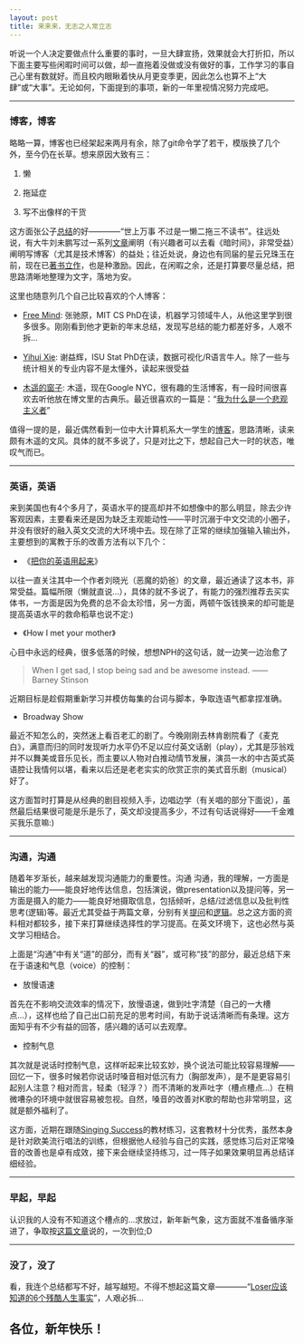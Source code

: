 ```yaml
---
layout: post
title: 来来来，无志之人常立志
---
```



听说一个人决定要做点什么重要的事时，一旦大肆宣扬，效果就会大打折扣，所以下面主要写些闲暇时间可以做，却一直拖着没做或没有做好的事，工作学习的事自己心里有数就好。而且校内眼瞅着快从月更变季更，因此怎么也算不上“大肆”或“大事”。无论如何，下面提到的事项，新的一年里视情况努力完成吧。

----------

### 博客，博客

略略一算，博客也已经架起来两月有余，除了git命令学了若干，模版换了几个外，至今仍在长草。想来原因大致有三：

1.  懒

2.  拖延症

3.  写不出像样的干货

这方面张公子[总结][]的好————“世上万事
不过是一懒二拖三不读书”。往远处说，有大牛刘未鹏写过一系列[文章][]阐明（有兴趣者可以去看《暗时间》，非常受益）阐明写博客（尤其是技术博客）的益处；往近处说，身边也有同届的星云兄珠玉在前，现在已[著书立作][]，也是种激励。因此，在闲暇之余，还是打算要尽量总结，把思路清晰地整理为文字，落地为安。

这里也随意列几个自己比较喜欢的个人博客：

-   [Free Mind][]: 张驰原，MIT CS
    PhD在读，机器学习领域牛人，从他这里学到很多很多。刚刚看到他才更新的年末总结，发现写总结的能力都差好多，人艰不拆...

-   [Yihui Xie][]: 谢益辉，ISU Stat
    PhD在读，数据可视化/R语言牛人。除了一些与统计相关的专业内容不是太懂外，读起来很受益

-   [木遥的窗子][]: 木遥，现在Google
    NYC，很有趣的生活博客，有一段时间很喜欢去听他放在博文里的古典乐。最近很喜欢的一篇是：“[我为什么是一个悲观主义者][]”

值得一提的是，最近偶然看到一位中大计算机系大一学生的[博客][]，思路清晰，读来颇有木遥的文风。具体的就不多说了，只是对比之下，想起自己大一时的状态，唯叹气而已。

----------

### 英语，英语

来到美国也有4个多月了，英语水平的提高却并不如想像中的那么明显，除去少许客观因素，主要看来还是因为缺乏主观能动性——平时沉溺于中文交流的小圈子，并没有很好的融入英文交流的大环境中去。现在除了正常的继续加强输入输出外，主要想到的寓教于乐的改善方法有以下几个：

-   《[把你的英语用起来][]》

以往一直关注其中一个作者刘晓光（恶魔的奶爸）的文章，最近通读了这本书，非常受益。篇幅所限（懒就直说...），具体的就不多说了，有能力的强烈推荐去买实体书，一方面是因为免费的总不会太珍惜，另一方面，两顿午饭钱换来的却可能是提高英语水平的救命稻草也说不定:)

-   《How I met your mother》

心目中永远的经典，很多低落的时候，想想NPH的这句话，就一边笑一边治愈了

>When I get sad, I stop being sad and be awesome instead. —— Barney
Stinson

近期目标是趁假期重新学习并模仿每集的台词与脚本，争取连语气都拿捏准确。

-   Broadway Show

最近不知怎么的，突然迷上看百老汇的剧了。今晚刚刚去林肯剧院看了《麦克白》，满意而归的同时发现听力水平仍不足以应付英文话剧（play），尤其是莎翁戏并不以舞美或音乐见长，而主要以人物对白推动情节发展，演员一水的中古英式英语腔让我情何以堪，看来以后还是老老实实的欣赏正宗的美式音乐剧（musical）好了。

这方面暂时打算是从经典的剧目视频入手，边唱边学（有关唱的部分下面说），虽然最后结果很可能是乐是乐了，英文却没提高多少，不过有句话说得好——千金难买我乐意嘛:)

----------

### 沟通，沟通

随着年岁渐长，越来越发现沟通能力的重要性。沟通
沟通，我的理解，一方面是输出的能力——能良好地传达信息，包括演说，做presentation以及提问等，另一方面是摄入的能力——能良好地摄取信息，包括倾听，总结/过滤信息以及批判性思考(逻辑)等。最近尤其受益于两篇文章，分别有关[提问][]和[逻辑][]。总之这方面的资料相对都较多，接下来打算继续选择性的学习提高。在英文环境下，这也必然与英文学习相结合。

上面是“沟通”中有关“道”的部分，而有关“器”，或可称“技”的部分，最近总结下来在于语速和气息（voice）的控制：

-   放慢语速

首先在不影响交流效率的情况下，放慢语速，做到吐字清楚（自己的一大槽点...），这样也给了自己出口前充足的思考时间，有助于说话清晰而有条理。这方面知乎有不少有益的回答，感兴趣的话可以去观摩。

-   控制气息

其次就是说话时控制气息，这样听起来比较玄妙，换个说法可能比较容易理解——回忆一下，很多时候若你说话时嗓音相对低沉有力（胸部发声），是不是更容易引起别人注意？相对而言，轻柔（轻浮？）而不清晰的发声吐字（槽点槽点...）在稍微嘈杂的环境中就很容易被忽视。自然，嗓音的改善对K歌的帮助也非常明显，这就是额外福利了。

这方面，近期在跟随[Singing
Success][]的教材练习，这套教材十分优秀，虽然本身是针对欧美流行唱法的训练，但根据他人经验与自己的实践，感觉练习后对正常嗓音的改善也是卓有成效，接下来会继续坚持练习，过一阵子如果效果明显再总结详细经验。

----------

### 早起，早起

认识我的人没有不知道这个槽点的...求放过，新年新气象，这方面就不准备循序渐进了，争取按[这篇文章][]说的，一次到位;D

----------

### 没了，没了

看，我连个总结都写不好，越写越短。不得不想起这篇文章————“[Loser应该知道的6个残酷人生事实][]”，人艰必拆...

## 各位，新年快乐！

  [总结]: http://www.douban.com/note/259268859/
  [文章]: http://mindhacks.cn/2009/02/15/why-you-should-start-blogging-now/
  [著书立作]: http://www.amazon.cn/图书/dp/B00FIL0F1U
  [Free Mind]: http://freemind.pluskid.org/
  [Yihui Xie]: yihui.name
  [木遥的窗子]: http://blog.farmostwood.net/
  [我为什么是一个悲观主义者]: http://blog.farmostwood.net/697.html
  [博客]: http://kexanie.info/blog/
  [把你的英语用起来]: http://www.amazon.cn/%E5%9B%BE%E4%B9%A6/dp/B00DDIKKFQ
  [提问]: http://coolshell.cn/articles/10804.html
  [逻辑]: http://article.yeeyan.org/view/65452/28581
  [Singing Success]: http://www.singingsuccess.com
  [这篇文章]: http://www.douban.com/note/234988519/
  [Loser应该知道的6个残酷人生事实]: http://www.douban.com/group/topic/36138010/
